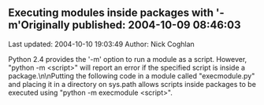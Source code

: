 ## Executing modules inside packages with '-m'Originally published: 2004-10-09 08:46:03 
Last updated: 2004-10-10 19:03:49 
Author: Nick Coghlan 
 
Python 2.4 provides the '-m' option to run a module as a script. However, "python -m &lt;script&gt;" will report an error if the specified script is inside a package.\n\nPutting the following code in a module called "execmodule.py" and placing it in a directory on sys.path allows scripts inside packages to be executed using "python -m execmodule &lt;script&gt;".